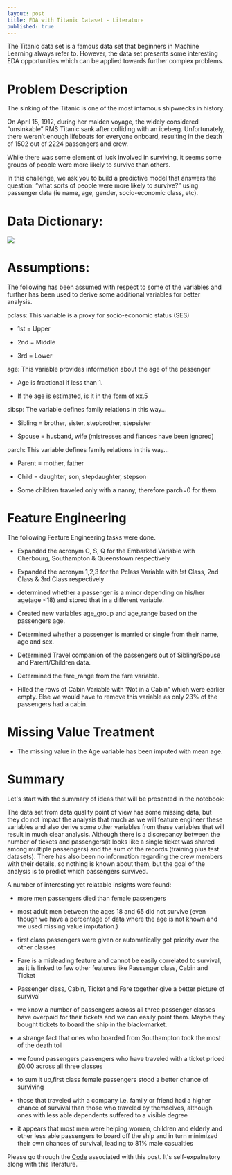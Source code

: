 ```yaml
---
layout: post
title: EDA with Titanic Dataset - Literature
published: true
---
```

The Titanic data set is a famous data set that beginners in Machine Learning always refer to. However, the data set presents some interesting EDA opportunities which can be applied towards further complex problems.

# Problem Description

The sinking of the Titanic is one of the most infamous shipwrecks in history.

On April 15, 1912, during her maiden voyage, the widely considered “unsinkable” RMS Titanic sank after colliding with an iceberg. Unfortunately, there weren’t enough lifeboats for everyone onboard, resulting in the death of 1502 out of 2224 passengers and crew.

While there was some element of luck involved in surviving, it seems some groups of people were more likely to survive than others.

In this challenge, we ask you to build a predictive model that answers the question: “what sorts of people were more likely to survive?” using passenger data (ie name, age, gender, socio-economic class, etc).

# Data Dictionary:
![]({{site.baseurl}}/images/data%20dictionary.JPG)


# Assumptions:

The following has been assumed with respect to some of the variables and further has been used to derive some additional variables for better analysis.

pclass: This variable is a proxy for socio-economic status (SES)

- 1st = Upper

- 2nd = Middle

- 3rd = Lower

age: This variable provides information about the age of the passenger

- Age is fractional if less than 1.

- If the age is estimated, is it in the form of xx.5

sibsp: The variable defines family relations in this way...

- Sibling = brother, sister, stepbrother, stepsister

- Spouse = husband, wife (mistresses and fiances have been ignored)

parch: This variable defines family relations in this way...

- Parent = mother, father

- Child = daughter, son, stepdaughter, stepson

- Some children traveled only with a nanny, therefore parch=0 for them.

# Feature Engineering

The following Feature Engineering tasks were done.

- Expanded the acronym C, S, Q for the Embarked Variable with Cherbourg, Southampton & Queenstown respectively

- Expanded the acronym 1,2,3 for the Pclass Variable with !st Class, 2nd Class & 3rd Class respectively

- determined whether a passenger is a minor depending on his/her age(age <18) and stored that in a different variable.

- Created new variables age_group and age_range based on the passengers age.

- Determined whether a passenger is married or single from their name, age and sex.

- Determined Travel companion of the passengers out of Sibling/Spouse and Parent/Children data.

- Determined the fare_range from the fare variable.

- Filled the rows of Cabin Variable with 'Not in a Cabin" which were earlier empty. Else we would have to remove this variable as only 23% of the passengers had a cabin.

# Missing Value Treatment

- The missing value in the Age variable has been imputed with mean age.

# Summary
 
Let's start with the summary of ideas that will be presented in the notebook:

The data set from data quality point of view has some missing data, but they do not impact the analysis that much as we will feature engineer these variables and also derive some other variables from these variables that will result in much clear analysis. Although there is a discrepancy between the number of tickets and passengers(it looks like a single ticket was shared among multiple passengers) and the sum of the records (training plus test datasets). There has also been no information regarding the crew members with their details, so nothing is known about them, but the goal of the analysis is to predict which passengers survived.

A number of interesting yet relatable insights were found:

- more men passengers died than female passengers

- most adult men between the ages 18 and 65 did not survive (even though we have a percentage of data where the age is not known and we used missing value imputation.)

- first class passengers were given or automatically got priority over the other classes

- Fare is a misleading feature and cannot be easily correlated to survival, as it is linked to few other features like Passenger class, Cabin and Ticket

- Passenger class, Cabin, Ticket and Fare together give a better picture of survival

- we know a number of passengers across all three passenger classes have overpaid for their tickets and we can easily point them. Maybe they bought tickets to board the ship in the black-market.

- a strange fact that ones who boarded from Southampton took the most of the death toll

- we found passengers passengers who have traveled with a ticket priced £0.00 across all three classes

- to sum it up,first class female passengers stood a better chance of surviving

- those that traveled with a company i.e. family or friend had a higher chance of survival than those who traveled by themselves, although ones with less able dependents suffered to a visible degree

- it appears that most men were helping women, children and elderly and other less able passengers to board off the ship and in turn minimized their own chances of survival, leading to 81% male casualties


Please go through the [Code](https://saptarshidatta.in/2020/08/01/Titanic-Data-EDA.html) associated with this post. It's self-expalnatory along with this literature.
